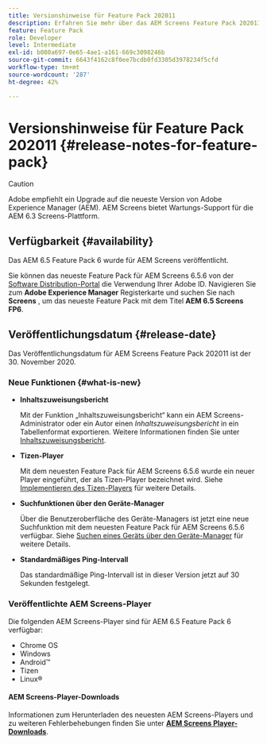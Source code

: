 ```yaml
---
title: Versionshinweise für Feature Pack 202011
description: Erfahren Sie mehr über das AEM Screens Feature Pack 202011, das am 30. November 2020 veröffentlicht wurde.
feature: Feature Pack
role: Developer
level: Intermediate
exl-id: b080a697-0e65-4ae1-a161-669c3098246b
source-git-commit: 6643f4162c8f0ee7bcdb0fd3305d3978234f5cfd
workflow-type: tm+mt
source-wordcount: '287'
ht-degree: 42%

---
```


# Versionshinweise für Feature Pack 202011 {#release-notes-for-feature-pack}

>[!CAUTION]
>Adobe empfiehlt ein Upgrade auf die neueste Version von Adobe Experience Manager (AEM). AEM Screens bietet Wartungs-Support für die AEM 6.3 Screens-Plattform.

## Verfügbarkeit {#availability}

Das AEM 6.5 Feature Pack 6 wurde für AEM Screens veröffentlicht.

Sie können das neueste Feature Pack für AEM Screens 6.5.6 von der [Software Distribution-Portal](https://experience.adobe.com/#/downloads/content/software-distribution/en/aem.html) die Verwendung Ihrer Adobe ID. Navigieren Sie zum **Adobe Experience Manager** Registerkarte und suchen Sie nach **Screens** , um das neueste Feature Pack mit dem Titel **AEM 6.5 Screens FP6**.

## Veröffentlichungsdatum {#release-date}

Das Veröffentlichungsdatum für AEM Screens Feature Pack 202011 ist der 30. November 2020.

### Neue Funktionen {#what-is-new}

* **Inhaltszuweisungsbericht**

  Mit der Funktion „Inhaltszuweisungsbericht“ kann ein AEM Screens-Administrator oder ein Autor einen *Inhaltszuweisungsbericht* in ein Tabellenformat exportieren.
Weitere Informationen finden Sie unter [Inhaltszuweisungsbericht](/help/user-guide/content-assignment-report.md).


* **Tizen-Player**

  Mit dem neuesten Feature Pack für AEM Screens 6.5.6 wurde ein neuer Player eingeführt, der als Tizen-Player bezeichnet wird.
Siehe [Implementieren des Tizen-Players](/help/user-guide/tizen-player.md) für weitere Details.

* **Suchfunktionen über den Geräte-Manager**

  Über die Benutzeroberfläche des Geräte-Managers ist jetzt eine neue Suchfunktion mit dem neuesten Feature Pack für AEM Screens 6.5.6 verfügbar.
Siehe [Suchen eines Geräts über den Geräte-Manager](/help/user-guide/device-registration.md#search-device) für weitere Details.

* **Standardmäßiges Ping-Intervall**

  Das standardmäßige Ping-Intervall ist in dieser Version jetzt auf 30 Sekunden festgelegt.

### Veröffentlichte AEM Screens-Player

Die folgenden AEM Screens-Player sind für AEM 6.5 Feature Pack 6 verfügbar:

* Chrome OS
* Windows
* Android™
* Tizen
* Linux®

#### AEM Screens-Player-Downloads 

Informationen zum Herunterladen des neuesten AEM Screens-Players und zu weiteren Fehlerbehebungen finden Sie unter **[AEM Screens Player-Downloads](https://download.macromedia.com/screens/index.html)**.
